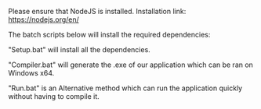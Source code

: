 Please ensure that NodeJS is installed. Installation link: https://nodejs.org/en/

The batch scripts below will install the required dependencies: 

"Setup.bat" will install all the dependencies.

"Compiler.bat" will generate the .exe of our application which can be ran on Windows x64.

"Run.bat" is an Alternative method which can run the application quickly without having to compile it.